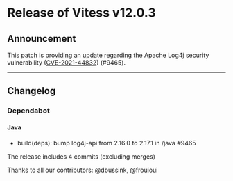 # Release of Vitess v12.0.3
## Announcement

This patch is providing an update regarding the Apache Log4j security vulnerability ([CVE-2021-44832](https://cve.mitre.org/cgi-bin/cvename.cgi?name=CVE-2021-44832)) (#9465).

------------
## Changelog

### Dependabot
#### Java
* build(deps): bump log4j-api from 2.16.0 to 2.17.1 in /java #9465


The release includes 4 commits (excluding merges)

Thanks to all our contributors: @dbussink, @frouioui